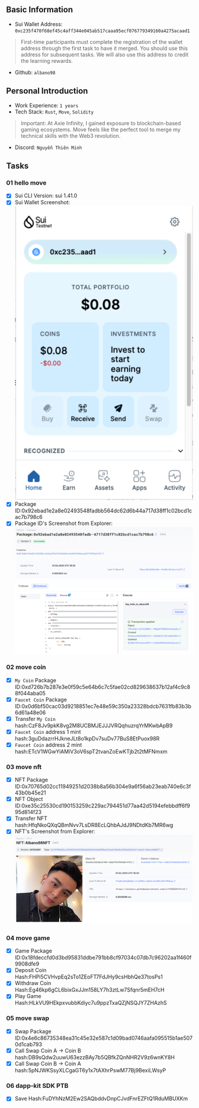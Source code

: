 ## Basic Information
- Sui Wallet Address: `0xc235f470f68ef45c4aff344e045ab517caaa95ecf076779349160a4275acaad1`
> First-time participants must complete the registration of the wallet address through the first task to have it merged. You should use this address for subsequent tasks. We will also use this address to credit the learning rewards.
- Github: `albano98`

## Personal Introduction
- Work Experience: `1 years`
- Tech Stack: `Rust`, `Move`, `Solidity`
> Important: At Axie Infinity, I gained exposure to blockchain-based gaming ecosystems. Move feels like the perfect tool to merge my technical skills with the Web3 revolution.
- Discord: `Nguyễn Thiên Minh`

## Tasks

### 01 hello move
- [x] Sui CLI Version: sui 1.41.0
- [x] Sui Wallet Screenshot: ![](images/sui_wallet.png)
- [x] Package ID:0x92ebad1e2a8e02493548fadbb564dc62d6b44a717d38ff1c02bcd1cac7b798c6
- [x] Package ID's Screenshot from Explorer: ![](images/packageid.png)

### 02 move coin
- [x] `My Coin` Package ID:0xd726b7b287e3e0f59c5e64b6c7c5fae02cd829638637b12af4c9c88f044aba05
- [x] `Faucet Coin` Package ID:0x0d6bf50cac03d9218851ec7e48e59c350a23328bdcb7631fb83b3b6d61a48e06
- [x] Transfer `My Coin` hash:CzF8Jv9pkK8vg2M8UCBMJEJJJVRQqhuzrqYrMKwbApB9
- [x] `Faucet Coin` address 1 mint hash:3guDdazrrHJkneJLt8o1kpDv7suDv77BuS8EtPuox98R
- [x] `Faucet Coin` address 2 mint hash:ETcV1WGwYiAMiV3oV6spT2tvanZoEwKTjb2t2tMFNmxm

### 03 move nft
- [x] NFT Package ID:0x70765d02cc11949251d2038b8a56b304e9a6f56ab23eab740e6c3f43b0b45e21
- [x] NFT Object ID:0xe35c25530cd190153259c229ac794451d77aa42d5194efebbdff6f995d814f23
- [x] Transfer NFT hash:HfqNkoQXqQBmNvv7LsDR8EcLQhbAJdJ9NDtdKb7MR6wg
- [x] NFT's Screenshot from Explorer: ![](images/nft.png)

### 04 move game
- [x] Game Package ID:0x18fdeccfd0d3bd95831ddbe791bb8cf97034c07db7c96202aa1f460f9908dfe9
- [x] Deposit Coin Hash:FHPi5CVHvpEq2sTo1ZEoFT7FdJHy9csHbhQe37tosPs1
- [x] Withdraw Coin Hash:Eg46kp6gCL6bixGxJJm158LY7h3ztLw7Sfqnr5mEH7cH
- [x] Play Game Hash:HLkVU9HEkpxvubbKdiyc7u9ppzTxaQZjNSQJY7ZHAzhS

### 05 move swap
- [x] Swap Package ID:0x4e6c86735348ea31c45e32e587c1d09bad0746aafa095515b1ae5070d1cab793
- [x] Call Swap Coin A -> Coin B hash:DB9sQdw2uuwU63ezzBAy7b5QBfkZQnNHR2V9z6wnKY8H
- [x] Call Swap Coin B -> Coin A hash:5pNJWKSsyXLCgaGT6y1x7tAXhrPswM77Bj9BexiLWsyP

### 06 dapp-kit SDK PTB
- [x] Save Hash:FuDYhNzM2Ew2SAQbddvDnpCJvdFnrEZFtQ1RduMBUXKm
